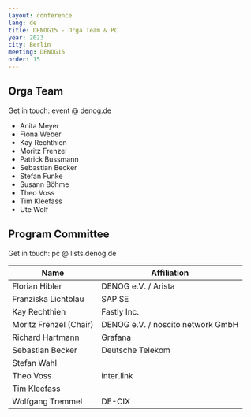 ```yaml
---
layout: conference
lang: de
title: DENOG15 - Orga Team & PC
year: 2023
city: Berlin
meeting: DENOG15
order: 15
---
```


## Orga Team
Get in touch: event @ denog.de

- Anita Meyer 
- Fiona Weber
- Kay Rechthien
- Moritz Frenzel
- Patrick Bussmann
- Sebastian Becker
- Stefan Funke
- Susann Böhme
- Theo Voss
- Tim Kleefass
- Ute Wolf

## Program Committee

Get in touch: pc @ lists.denog.de

| Name                   | Affiliation                       |
|------------------------|-----------------------------------|
| Florian Hibler         | DENOG e.V. / Arista               |
| Franziska Lichtblau    | SAP SE                            |
| Kay Rechthien          | Fastly Inc.                       |
| Moritz Frenzel (Chair) | DENOG e.V. / noscito network GmbH |
| Richard Hartmann       | Grafana                           |
| Sebastian Becker       | Deutsche Telekom                  |
| Stefan Wahl            |                                   |
| Theo Voss              | inter.link                        |
| Tim Kleefass           |                                   |
| Wolfgang Tremmel       | DE-CIX                            |


